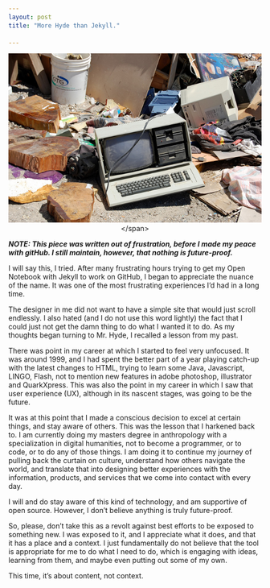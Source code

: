 ```yaml
---
layout: post
title: "More Hyde than Jekyll."

---
```

<span style="display:block;text-align:center">![Photo of a garbage dump site with a very old personal computer with 5.25 inch diskette drives in the foreground. In the background you can see an old Apple Macintosh and other assorted garbage.](/images/MATTHEW-DILLON-tech-download.jpg "Credit: https://flic.kr/p/86sqUY")</span>

**_NOTE: This piece was written out of frustration, before I made my peace with gitHub. I still maintain, however, that nothing is future-proof._**

I will say this, I tried. After many frustrating hours trying to get my Open Notebook with Jekyll to work on GitHub, I began to appreciate the nuance of the name. It was one of the most frustrating experiences I’d had in a long time.

The designer in me did not want to have a simple site that would just scroll endlessly. I also hated (and I do not use this word lightly) the fact that I could just not get the damn thing to do what I wanted it to do. As my thoughts began turning to Mr. Hyde, I recalled a lesson from my past.

There was point in my career at which I started to feel very unfocused. It was around 1999, and I had spent the better part of a year playing catch-up with the latest changes to HTML, trying to learn some Java, Javascript, LINGO, Flash, not to mention new features in adobe photoshop, illustrator and QuarkXpress. This was also the point in my career in which I saw that user experience (UX), although in its nascent stages, was going to be the future.

It was at this point that I made a conscious decision to excel at certain things, and stay aware of others. This was the lesson that I harkened back to. I am currently doing my masters degree in anthropology with a specialization in digital humanities, not to become a programmer, or to code, or to do any of those things. I am doing it to continue my journey of pulling back the curtain on culture, understand how others navigate the world, and translate that into designing better experiences with the information, products, and services that we come into contact with every day.

I will and do stay aware of this kind of technology, and am supportive of open source. However, I don’t believe anything is truly future-proof.

So, please, don’t take this as a revolt against best efforts to be exposed to something new. I was exposed to it, and I appreciate what it does, and that it has a place and a context. I just fundamentally do not believe that the tool is appropriate for me to do what I need to do, which is engaging with ideas, learning from them, and maybe even putting out some of my own.

This time, it’s about content, not context.

